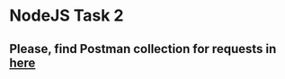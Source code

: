# NodeJS Task 2

## Please, find Postman collection for requests in [here](./task2/Nodejs%20task%202.postman_collection.json)
